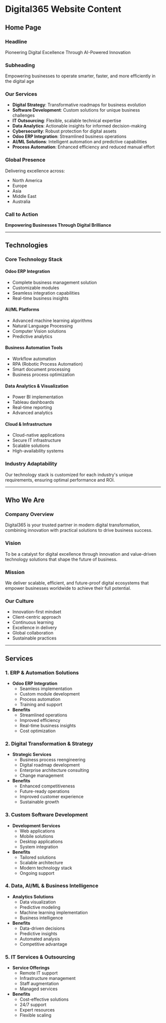 # Digital365 Website Content

## Home Page

### Headline
Pioneering Digital Excellence Through AI-Powered Innovation

### Subheading
Empowering businesses to operate smarter, faster, and more efficiently in the digital age

### Our Services
- **Digital Strategy**: Transformative roadmaps for business evolution
- **Software Development**: Custom solutions for unique business challenges
- **IT Outsourcing**: Flexible, scalable technical expertise
- **Data Analytics**: Actionable insights for informed decision-making
- **Cybersecurity**: Robust protection for digital assets
- **Odoo ERP Integration**: Streamlined business operations
- **AI/ML Solutions**: Intelligent automation and predictive capabilities
- **Process Automation**: Enhanced efficiency and reduced manual effort

### Global Presence
Delivering excellence across:
- North America
- Europe
- Asia
- Middle East
- Australia

### Call to Action
**Empowering Businesses Through Digital Brilliance**

---

## Technologies

### Core Technology Stack

#### Odoo ERP Integration
- Complete business management solution
- Customizable modules
- Seamless integration capabilities
- Real-time business insights

#### AI/ML Platforms
- Advanced machine learning algorithms
- Natural Language Processing
- Computer Vision solutions
- Predictive analytics

#### Business Automation Tools
- Workflow automation
- RPA (Robotic Process Automation)
- Smart document processing
- Business process optimization

#### Data Analytics & Visualization
- Power BI implementation
- Tableau dashboards
- Real-time reporting
- Advanced analytics

#### Cloud & Infrastructure
- Cloud-native applications
- Secure IT infrastructure
- Scalable solutions
- High-availability systems

### Industry Adaptability
Our technology stack is customized for each industry's unique requirements, ensuring optimal performance and ROI.

---

## Who We Are

### Company Overview
Digital365 is your trusted partner in modern digital transformation, combining innovation with practical solutions to drive business success.

### Vision
To be a catalyst for digital excellence through innovation and value-driven technology solutions that shape the future of business.

### Mission
We deliver scalable, efficient, and future-proof digital ecosystems that empower businesses worldwide to achieve their full potential.

### Our Culture
- Innovation-first mindset
- Client-centric approach
- Continuous learning
- Excellence in delivery
- Global collaboration
- Sustainable practices

---

## Services

### 1. ERP & Automation Solutions
- **Odoo ERP Integration**
  - Seamless implementation
  - Custom module development
  - Process automation
  - Training and support
- **Benefits**
  - Streamlined operations
  - Improved efficiency
  - Real-time business insights
  - Cost optimization

### 2. Digital Transformation & Strategy
- **Strategic Services**
  - Business process reengineering
  - Digital roadmap development
  - Enterprise architecture consulting
  - Change management
- **Benefits**
  - Enhanced competitiveness
  - Future-ready operations
  - Improved customer experience
  - Sustainable growth

### 3. Custom Software Development
- **Development Services**
  - Web applications
  - Mobile solutions
  - Desktop applications
  - System integration
- **Benefits**
  - Tailored solutions
  - Scalable architecture
  - Modern technology stack
  - Ongoing support

### 4. Data, AI/ML & Business Intelligence
- **Analytics Solutions**
  - Data visualization
  - Predictive modeling
  - Machine learning implementation
  - Business intelligence
- **Benefits**
  - Data-driven decisions
  - Predictive insights
  - Automated analysis
  - Competitive advantage

### 5. IT Services & Outsourcing
- **Service Offerings**
  - Remote IT support
  - Infrastructure management
  - Staff augmentation
  - Managed services
- **Benefits**
  - Cost-effective solutions
  - 24/7 support
  - Expert resources
  - Flexible scaling 